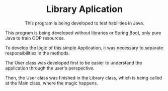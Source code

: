<h1 align="center">Library Aplication</h1>

<p align="center">This program is being developed to test habilities in Java.</p>

<p>This program is being developed without libraries or Spring Boot, only pure Java to train OOP resources.</p>

<p>To develop the logic of this simple Application, it was necessary to separate responsibilities in the methods.</p>

<p>The User class was developed first to be easier to understand the application through the user's perspective.</p>

<p>Then, the User class was finished in the Library class, which is being called at the Main class, where the magic happens.</p>
